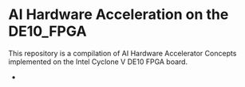 # AI Hardware Acceleration on the DE10_FPGA

This repository is a compilation of AI Hardware Accelerator Concepts implemented on the Intel Cyclone V DE10 FPGA board. 


* 

